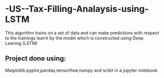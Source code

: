 # -US--Tax-Filling-Analaysis-using-LSTM
This algorithm trains on a set of data and can make predictions with respect to the trainings learnt by the model which is constructed using Deep Leaning (LSTM)
## Project done using:
Matplotlib.pyplot,pandas,tensorflow,numpy and scikit in a jupyter notebook

